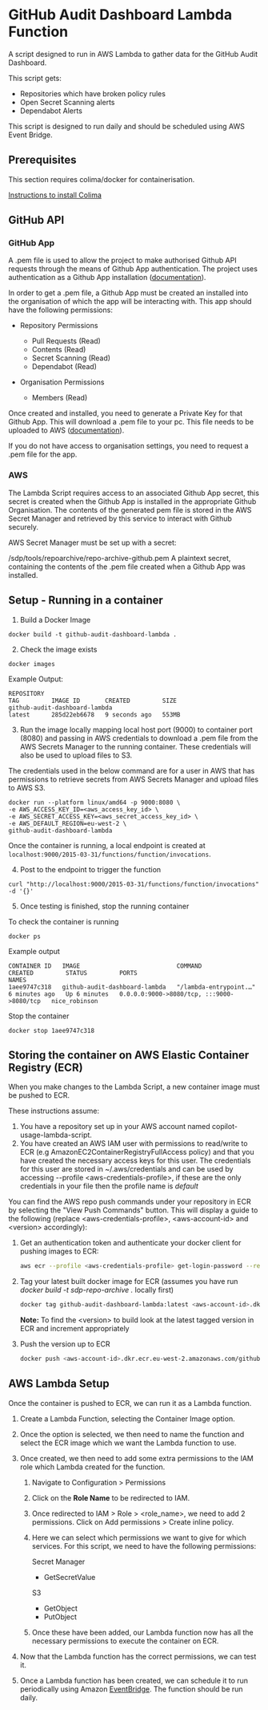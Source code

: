 # GitHub Audit Dashboard Lambda Function
A script designed to run in AWS Lambda to gather data for the GitHub Audit Dashboard.

This script gets:
- Repositories which have broken policy rules
- Open Secret Scanning alerts
- Dependabot Alerts

This script is designed to run daily and should be scheduled using AWS Event Bridge.

## Prerequisites
This section requires colima/docker for containerisation.

[Instructions to install Colima](https://github.com/abiosoft/colima/blob/main/README.md)

## GitHub API
### GitHub App
A .pem file is used to allow the project to make authorised Github API requests through the means of Github App authentication.
The project uses authentication as a Github App installation ([documentation](https://docs.github.com/en/apps/creating-github-apps/authenticating-with-a-github-app/authenticating-as-a-github-app-installation)).

In order to get a .pem file, a Github App must be created an installed into the organisation of which the app will be interacting with.
This app should have the following permissions:

- Repository Permissions
    - Pull Requests (Read)
    - Contents (Read)
    - Secret Scanning (Read)
    - Dependabot (Read)

- Organisation Permissions
    - Members (Read)

Once created and installed, you need to generate a Private Key for that Github App. This will download a .pem file to your pc.
This file needs to be uploaded to AWS ([documentation](https://docs.github.com/en/apps/creating-github-apps/authenticating-with-a-github-app/managing-private-keys-for-github-apps)).

If you do not have access to organisation settings, you need to request a .pem file for the app.

### AWS
The Lambda Script requires access to an associated Github App secret, this secret is created when the Github App is installed in the appropriate Github Organisation. The contents of the generated pem file is stored in the AWS Secret Manager and retrieved by this service to interact with Github securely.

AWS Secret Manager must be set up with a secret:

/sdp/tools/repoarchive/repo-archive-github.pem
A plaintext secret, containing the contents of the .pem file created when a Github App was installed.

## Setup - Running in a container
1. Build a Docker Image

```
docker build -t github-audit-dashboard-lambda .
```

2. Check the image exists

```
docker images
```

Example Output:

```
REPOSITORY                                                                 TAG         IMAGE ID       CREATED         SIZE
github-audit-dashboard-lambda                                              latest      285d22eb6678   9 seconds ago   553MB
```

3. Run the image locally mapping local host port (9000) to container port (8080) and passing in AWS credentials to download a .pem file from the AWS Secrets Manager to the running container. These credentials will also be used to upload files to S3.

The credentials used in the below command are for a user in AWS that has permissions to retrieve secrets from AWS Secrets Manager and upload files to AWS S3.

```
docker run --platform linux/amd64 -p 9000:8080 \
-e AWS_ACCESS_KEY_ID=<aws_access_key_id> \
-e AWS_SECRET_ACCESS_KEY=<aws_secret_access_key_id> \
-e AWS_DEFAULT_REGION=eu-west-2 \
github-audit-dashboard-lambda
```

Once the container is running, a local endpoint is created at `localhost:9000/2015-03-31/functions/function/invocations`.

4. Post to the endpoint to trigger the function

```
curl "http://localhost:9000/2015-03-31/functions/function/invocations" -d '{}'
```

5. Once testing is finished, stop the running container

To check the container is running

```
docker ps
```

Example output

```
CONTAINER ID   IMAGE                           COMMAND                  CREATED         STATUS         PORTS                                       NAMES
1aee9747c318   github-audit-dashboard-lambda   "/lambda-entrypoint.…"   6 minutes ago   Up 6 minutes   0.0.0.0:9000->8080/tcp, :::9000->8080/tcp   nice_robinson
```

Stop the container

```
docker stop 1aee9747c318
```

## Storing the container on AWS Elastic Container Registry (ECR)

When you make changes to the Lambda Script, a new container image must be pushed to ECR.

These instructions assume:

1. You have a repository set up in your AWS account named copilot-usage-lambda-script.
2. You have created an AWS IAM user with permissions to read/write to ECR (e.g AmazonEC2ContainerRegistryFullAccess policy) and that you have created the necessary access keys for this user.  The credentials for this user are stored in ~/.aws/credentials and can be used by accessing --profile <aws-credentials-profile\>, if these are the only credentials in your file then the profile name is _default_

You can find the AWS repo push commands under your repository in ECR by selecting the "View Push Commands" button.  This will display a guide to the following (replace <aws-credentials-profile\>, <aws-account-id\> and <version\> accordingly):

1. Get an authentication token and authenticate your docker client for pushing images to ECR:

    ```bash
    aws ecr --profile <aws-credentials-profile> get-login-password --region eu-west-2 | docker login --username AWS --password-stdin <aws-account-id>.dkr.ecr.eu-west-2.amazonaws.com
    ```

2. Tag your latest built docker image for ECR (assumes you have run _docker build -t sdp-repo-archive ._ locally first)

    ```bash
    docker tag github-audit-dashboard-lambda:latest <aws-account-id>.dkr.ecr.eu-west-2.amazonaws.com/github-audit-dashboard-lambda:<version>
    ```

    **Note:** To find the <version\> to build look at the latest tagged version in ECR and increment appropriately

3. Push the version up to ECR

    ```bash
    docker push <aws-account-id>.dkr.ecr.eu-west-2.amazonaws.com/github-audit-dashboard-lambda:<version>
    ```

## AWS Lambda Setup

Once the container is pushed to ECR, we can run it as a Lambda function.

1. Create a Lambda Function, selecting the Container Image option.
2. Once the option is selected, we then need to name the function and select the ECR image which we want the Lambda function to use.
3. Once created, we then need to add some extra permissions to the IAM role which Lambda created for the function.

    1. Navigate to Configuration > Permissions
    2. Click on the **Role Name** to be redirected to IAM.
    3. Once redirected to IAM > Role > <role_name>, we need to add 2 permissions. Click on Add permissions > Create inline policy.
    4. Here we can select which permissions we want to give for which services. For this script, we need to have the following permissions:
        
        Secret Manager
        - GetSecretValue

        S3 
        - GetObject
        - PutObject

    5. Once these have been added, our Lambda function now has all the necessary permissions to execute the container on ECR.

4. Now that the Lambda function has the correct permissions, we can test it.

5. Once a Lambda function has been created, we can schedule it to run periodically using Amazon [EventBridge](https://aws.amazon.com/eventbridge/). The function should be run daily.
